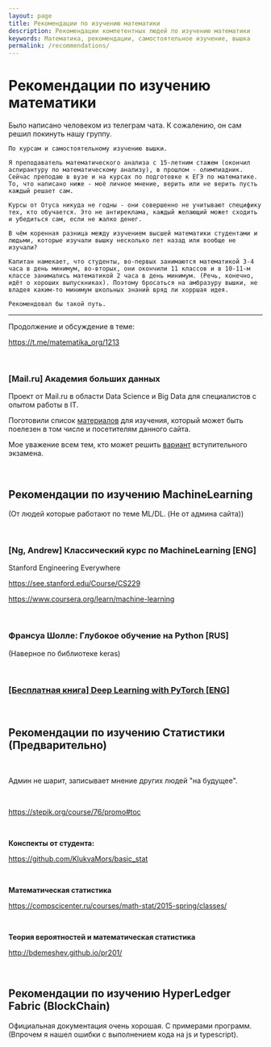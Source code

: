```yaml
---
layout: page
title: Рекомендации по изучению математики
description: Рекомендации компетентных людей по изучению математики
keywords: Математика, рекомендации, самостоятельное изучение, вышка
permalink: /recommendations/
---
```


# Рекомендации по изучению математики

Было написано человеком из телеграм чата.
К сожалению, он сам решил покинуть нашу группу.

```
По курсам и самостоятельному изучению вышки.

Я преподаватель математического анализа с 15-летним стажем (окончил аспирантуру по математическому анализу), в прошлом - олимпиадник. Сейчас преподаю в вузе и на курсах по подготовке к ЕГЭ по математике. То, что написано ниже - моё личное мнение, верить или не верить пусть каждый решает сам.

Курсы от Отуса никуда не годны - они совершенно не учитывают специфику тех, кто обучается. Это не антиреклама, каждый желающий может сходить и убедиться сам, если не жалко денег.

В чём коренная разница между изучением высшей математики студентами и людьми, которые изучали вышку несколько лет назад или вообще не изучали?

Капитан намекает, что студенты, во-первых занимаются математикой 3-4 часа в день минимум, во-вторых, они окончили 11 классов и в 10-11-м классе занимались математикой 2 часа в день минимум. (Речь, конечно, идёт о хороших выпускниках). Поэтому бросаться на амбразуру вышки, не владея каким-то минимум школьных знаний вряд ли хорршая идея.

Рекомендовал бы такой путь.
```

---

Продолжение и обсуждение в теме:

https://t.me/matematika_org/1213

<br/>

### [Mail.ru] Академия больших данных

Проект от Mail.ru в области Data Science и Big Data для специалистов с опытом работы в IT.

Поготовили список <a href="//matematika.org/files/made/2020_MADE_Syllabus.pdf">материалов</a> для изучения, который может быть поелезен в том числе и посетителям данного сайта.

Мое уважение всем тем, кто может решить <a href="//matematika.org/files/made/2020_MADE_demo_Math.pdf">вариант</a> вступительного экзамена.

<br/>

## Рекомендации по изучению MachineLearning

(От людей которые работают по теме ML/DL. (Не от админа сайта))

<br/>

### [Ng, Andrew] Классический курс по MachineLearning [ENG]

Stanford Engineering Everywhere

https://see.stanford.edu/Course/CS229

https://www.coursera.org/learn/machine-learning

<br/>

### Франсуа Шолле: Глубокое обучение на Python [RUS]

(Наверное по библиотеке keras)

<br/>

### [[Бесплатная книга] Deep Learning with PyTorch [ENG]](/books/ds/dl/pytorch/deep-learning-with-pytorch/en/)

<br/>

## Рекомендации по изучению Статистики (Предварительно)

<br/>

Админ не шарит, записывает мнение других людей "на будущее".

<br/>

https://stepik.org/course/76/promo#toc

<br/>

**Конспекты от студента:**

https://github.com/KlukvaMors/basic_stat

<br/>

**Математическая статистика**

https://compscicenter.ru/courses/math-stat/2015-spring/classes/

<br/>

**Теория вероятностей и математическая статистика**

http://bdemeshev.github.io/pr201/

<br/>

## Рекомендации по изучению HyperLedger Fabric (BlockChain)

Официальная документация очень хорошая. С примерами программ. (Впрочем я нашел ошибки с выполнением кода на js и typescript).
